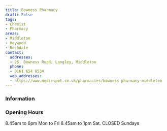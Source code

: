 ```yaml
---
title: Bowness Pharmacy
draft: False
tags:
- Chemist
- Pharmacy
areas:
- Middleton
- Heywood
- Rochdale
contact:
  addresses:
  - 26, Bowness Road, Langley, Middleton
  phone:
  - 0161 654 8534
  web_addresses:
  - https://www.medicspot.co.uk/pharmacies/bowness-pharmacy-middleton
---
```


### Information



### Opening Hours
8.45am to 6pm Mon to Fri
8.45am to 1pm Sat.     CLOSED Sundays